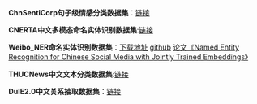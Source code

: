 

**ChnSentiCorp句子级情感分类数据集**：[链接](https://www.luge.ai/#/luge/dataDetail?id=25)

**CNERTA中文多模态命名实体识别数据集**:[链接](https://www.luge.ai/#/luge/dataDetail?id=42)

**Weibo_NER命名实体识别数据集**：[下载地址](https://tianchi.aliyun.com/dataset/144312) [github](https://github.com/hltcoe/golden-horse) [论文《Named Entity Recognition for Chinese Social Media with Jointly Trained Embeddings》](https://aclanthology.org/D15-1064.pdf)

**THUCNews中文文本分类数据集**:[链接](http://thuctc.thunlp.org/#%E4%B8%AD%E6%96%87%E6%96%87%E6%9C%AC%E5%88%86%E7%B1%BB%E6%95%B0%E6%8D%AE%E9%9B%86THUCNews)

**DuIE2.0中文关系抽取数据集**：[链接](https://www.luge.ai/#/luge/dataDetail?id=5)
